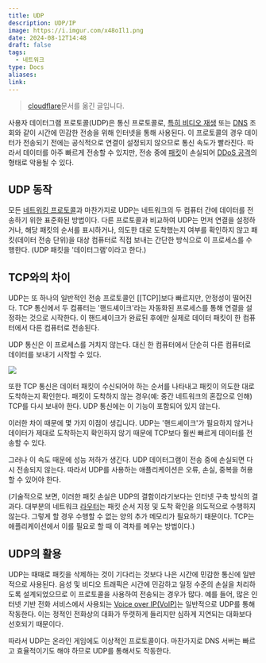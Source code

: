 ```yaml
---
title: UDP
description: UDP/IP
image: https://i.imgur.com/x48oIl1.png
date: 2024-08-12T14:48
draft: false
tags:
  - 네트워크
type: Docs
aliases:
link:
---
```


> [cloudflare](https://www.cloudflare.com/ko-kr/learning/ddos/glossary/user-datagram-protocol-udp/)문서를 옮긴 글입니다.

사용자 데이터그램 프로토콜(UDP)은 통신 프로토콜로, [특히 비디오 재생](https://www.cloudflare.com/learning/video/what-is-streaming/) 또는 [DNS](https://www.cloudflare.com/learning/dns/what-is-dns/) 조회와 같이 시간에 민감한 전송을 위해 인터넷을 통해 사용된다. 이 프로토콜의 경우 데이터가 전송되기 전에는 공식적으로 연결이 설정되지 않으므로 통신 속도가 빨라진다. 따라서 데이터를 아주 빠르게 전송할 수 있지만, 전송 중에 [패킷](https://www.cloudflare.com/learning/network-layer/what-is-a-packet/)이 손실되어 [DDoS 공격](https://www.cloudflare.com/learning/ddos/what-is-a-ddos-attack/)의 형태로 악용될 수 있다.

## UDP 동작

모든 [네트워킹 프로토콜](https://www.cloudflare.com/learning/network-layer/what-is-a-protocol/)과 마찬가지로 UDP는 네트워크의 두 컴퓨터 간에 데이터를 전송하기 위한 표준화된 방법이다. 다른 프로토콜과 비교하여 UDP는 먼저 연결을 설정하거나, 해당 패킷의 순서를 표시하거나, 의도한 대로 도착했는지 여부를 확인하지 않고 패킷(데이터 전송 단위)을 대상 컴퓨터로 직접 보내는 간단한 방식으로 이 프로세스를 수행한다. (UDP 패킷을 '데이터그램'이라고 한다.)

## TCP와의 차이

UDP는 또 하나의 일반적인 전송 프로토콜인 [[TCP]]보다 빠르지만, 안정성이 떨어진다. TCP 통신에서 두 컴퓨터는 '핸드셰이크'라는 자동화된 프로세스를 통해 연결을 설정하는 것으로 시작한다. 이 핸드셰이크가 완료된 후에만 실제로 데이터 패킷이 한 컴퓨터에서 다른 컴퓨터로 전송된다.

UDP 통신은 이 프로세스를 거치지 않는다. 대신 한 컴퓨터에서 단순히 다른 컴퓨터로 데이터를 보내기 시작할 수 있다.

![](https://i.imgur.com/Wf3P8J2.png)

또한 TCP 통신은 데이터 패킷이 수신되어야 하는 순서를 나타내고 패킷이 의도한 대로 도착하는지 확인한다. 패킷이 도착하지 않는 경우(예: 중간 네트워크의 혼잡으로 인해) TCP를 다시 보내야 한다. UDP 통신에는 이 기능이 포함되어 있지 않는다.

이러한 차이 때문에 몇 가지 이점이 생깁니다. UDP는 '핸드셰이크'가 필요하지 않거나 데이터가 제대로 도착하는지 확인하지 않기 때문에 TCP보다 훨씬 빠르게 데이터를 전송할 수 있다.

그러나 이 속도 때문에 성능 저하가 생긴다. UDP 데이터그램이 전송 중에 손실되면 다시 전송되지 않는다. 따라서 UDP를 사용하는 애플리케이션은 오류, 손실, 중복을 허용할 수 있어야 한다.

(기술적으로 보면, 이러한 패킷 손실은 UDP의 결함이라기보다는 인터넷 구축 방식의 결과다. 대부분의 네트워크 [라우터](https://www.cloudflare.com/learning/network-layer/what-is-a-router/)는 패킷 순서 지정 및 도착 확인을 의도적으로 수행하지 않는다. 그렇게 할 경우 수행할 수 없는 양의 추가 메모리가 필요하기 때문이다. TCP는 애플리케이션에서 이를 필요로 할 때 이 격차를 메우는 방법이다.)

## UDP의 활용

UDP는 때때로 패킷을 삭제하는 것이 기다리는 것보다 나은 시간에 민감한 통신에 일반적으로 사용된다. 음성 및 비디오 트래픽은 시간에 민감하고 일정 수준의 손실을 처리하도록 설계되었으므로 이 프로토콜을 사용하여 전송되는 경우가 많다. 예를 들어, 많은 인터넷 기반 전화 서비스에서 사용되는 [Voice over IP(VoIP)](https://www.cloudflare.com/learning/video/what-is-voip/)는 일반적으로 UDP를 통해 작동한다. 이는 정적인 전화상의 대화가 뚜렷하게 들리지만 심하게 지연되는 대화보다 선호되기 때문이다.

따라서 UDP는 온라인 게임에도 이상적인 프로토콜이다. 마찬가지로 DNS 서버는 빠르고 효율적이기도 해야 하므로 UDP를 통해서도 작동한다.
